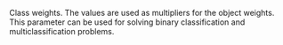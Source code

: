 
Class weights. The values are used as multipliers for the object weights. This parameter can be used for solving binary classification and multiclassification problems.
